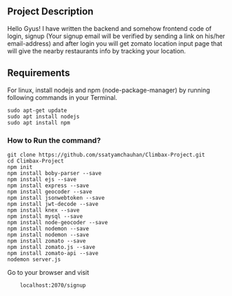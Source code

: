 ## Project Description

Hello Gyus! I have written the backend and somehow frontend code of login, signup (Your signup email will be verified by sending a link on his/her email-address) and after login you will get zomato location input page that will give the nearby restaurants info by tracking your location.

## Requirements
For linux, install nodejs and npm (node-package-manager) by running following commands in your Terminal.

```
sudo apt-get update
sudo apt install nodejs
sudo apt install npm
````

### How to Run the command?

``` 
git clone https://github.com/ssatyamchauhan/Climbax-Project.git
cd Climbax-Project
npm init 
npm install boby-parser --save
npm install ejs --save
npm install express --save
npm install geocoder --save
npm install jsonwebtoken --save
npm install jwt-decode --save
npm install knex --save
npm install mysql --save
npm install node-geocoder --save
npm install nodemon --save
npm install nodemon --save
npm install zomato --save
npm install zomato.js --save
npm install zomato-api --save
nodemon server.js 
```

Go to your browser and visit
 
 ```
     localhost:2070/signup
 
 ```


